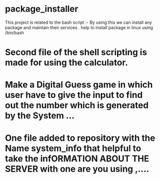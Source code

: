 # package_installer
This project is related to the bash script :-
By using this we can install any package and maintain their services .
help to install package in linux using /bin/bash

# Second file of the shell scripting is made for using the calculator.
# Make a Digital Guess game in which user have to give the input to find out the number which is generated by the System ...
# One file added to repository with the Name system_info that helpful to take the infORMATION ABOUT THE SERVER with one are you using ,....
